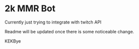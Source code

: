 # 2k MMR Bot

Currently just trying to integrate with twitch API

Readme will be updated once there is some noticeable change.

KEKBye
